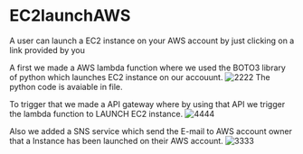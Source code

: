 # EC2launchAWS
A user can launch a EC2 instance on your AWS account by just clicking on a link provided by you 

A first we made a AWS lambda function where we used the BOTO3 library of python which launches EC2 instance on our accouunt.
![2222](https://github.com/divyanshgoel09/EC2launchAWS/assets/118998853/050822ef-a413-439d-a827-7247a0b366b1)
The python code is avaiable in file.

To trigger that we made a API gateway where by using that API we trigger the lambda function to LAUNCH EC2 instance.
![4444](https://github.com/divyanshgoel09/EC2launchAWS/assets/118998853/5c2b45f4-1a57-4113-95d6-c5f3996fa21e)

Also we added a SNS service which send the E-mail to AWS account owner that a Instance has been launched on their AWS account.
![3333](https://github.com/divyanshgoel09/EC2launchAWS/assets/118998853/5d203162-8c2b-4b25-aeaa-19ae1792165a)
